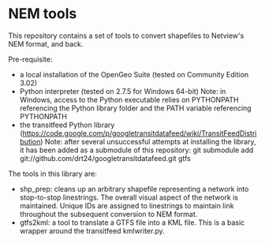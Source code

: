 NEM tools
=========

This repository contains a set of tools to convert shapefiles to Netview's NEM format, and back.

Pre-requisite:
- a local installation of the OpenGeo Suite (tested on Community Edition 3.02)
- Python interpreter (tested on 2.7.5 for Windows 64-bit)
Note: in Windows, access to the Python executable relies on PYTHONPATH referencing the Python library folder and the PATH variable referencing PYTHONPATH
- the transitfeed Python library (https://code.google.com/p/googletransitdatafeed/wiki/TransitFeedDistribution)
Note: after several unsuccessful attempts at installing the library, it has been added as a submodule of this repository: 
git submodule add git://github.com/drt24/googletransitdatafeed.git gtfs


The tools in this library are:
- shp_prep: cleans up an arbitrary shapefile representing a network into stop-to-stop linestrings. 
The overall visual aspect of the network is maintained. Unique IDs are assigned to linestrings to maintain link throughout the subsequent conversion to NEM format.
- gtfs2kml: a tool to translate a GTFS file into a KML file.
This is a basic wrapper around the transitfeed kmlwriter.py.

